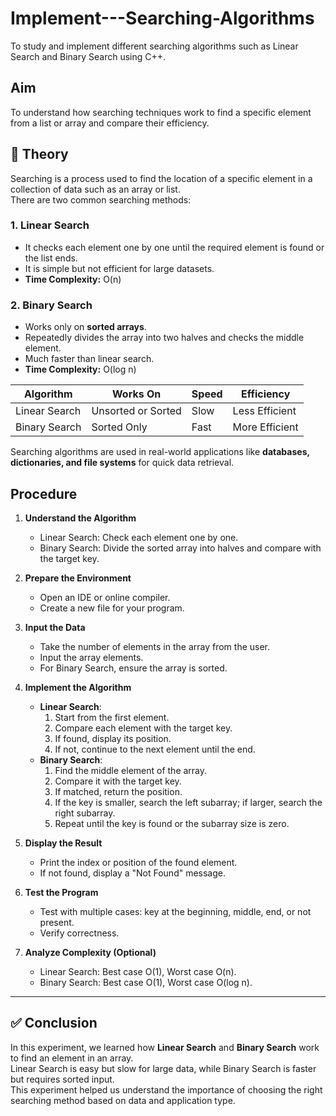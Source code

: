 # Implement---Searching-Algorithms
To study and implement different searching algorithms such as Linear Search and Binary Search using C++.

## Aim 

To understand how searching techniques work to find a specific element from a list or array and compare their efficiency.

## 📘 Theory  
Searching is a process used to find the location of a specific element in a collection of data such as an array or list.  
There are two common searching methods:

### **1. Linear Search**
- It checks each element one by one until the required element is found or the list ends.  
- It is simple but not efficient for large datasets.  
- **Time Complexity:** O(n)

### **2. Binary Search**
- Works only on **sorted arrays**.  
- Repeatedly divides the array into two halves and checks the middle element.  
- Much faster than linear search.  
- **Time Complexity:** O(log n)

| Algorithm | Works On | Speed | Efficiency |
|------------|-----------|--------|-------------|
| Linear Search | Unsorted or Sorted | Slow | Less Efficient |
| Binary Search | Sorted Only | Fast | More Efficient |

Searching algorithms are used in real-world applications like **databases, dictionaries, and file systems** for quick data retrieval.


## Procedure
1. **Understand the Algorithm**  
   - Linear Search: Check each element one by one.  
   - Binary Search: Divide the sorted array into halves and compare with the target key.

2. **Prepare the Environment**  
   - Open an IDE or online compiler.  
   - Create a new file for your program.

3. **Input the Data**  
   - Take the number of elements in the array from the user.  
   - Input the array elements.  
   - For Binary Search, ensure the array is sorted.

4. **Implement the Algorithm**  
   - **Linear Search**:  
     1. Start from the first element.  
     2. Compare each element with the target key.  
     3. If found, display its position.  
     4. If not, continue to the next element until the end.  
   - **Binary Search**:  
     1. Find the middle element of the array.  
     2. Compare it with the target key.  
     3. If matched, return the position.  
     4. If the key is smaller, search the left subarray; if larger, search the right subarray.  
     5. Repeat until the key is found or the subarray size is zero.

5. **Display the Result**  
   - Print the index or position of the found element.  
   - If not found, display a "Not Found" message.

6. **Test the Program**  
   - Test with multiple cases: key at the beginning, middle, end, or not present.  
   - Verify correctness.

7. **Analyze Complexity (Optional)**  
   - Linear Search: Best case O(1), Worst case O(n).  
   - Binary Search: Best case O(1), Worst case O(log n).



---

## ✅ Conclusion  
In this experiment, we learned how **Linear Search** and **Binary Search** work to find an element in an array.  
Linear Search is easy but slow for large data, while Binary Search is faster but requires sorted input.  
This experiment helped us understand the importance of choosing the right searching method based on data and application type.
